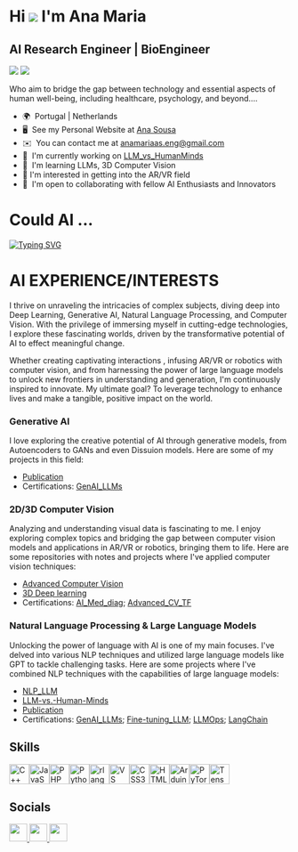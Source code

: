 <!--## Hi there 👋

**AMfeta99/AMfeta99** is a ✨ _special_ ✨ repository because its `README.md` (this file) appears on your GitHub profile.

Here are some ideas to get you started:

- 🔭 I’m currently working on ...
- 🌱 I’m currently learning ...
- 👯 I’m looking to collaborate on ...
- 🤔 I’m looking for help with ...
- 💬 Ask me about ...
- 📫 How to reach me: ...
- 😄 Pronouns: ...
- ⚡ Fun fact: ...
-->

Hi ![](https://user-images.githubusercontent.com/18350557/176309783-0785949b-9127-417c-8b55-ab5a4333674e.gif) I'm Ana Maria
=================================================================================================================================

AI Research Engineer | BioEngineer
----------------------------------
![](https://komarev.com/ghpvc/?username=your-github-AMfeta99&color=blue&style=for-the-badge)  <a href="https://www.github.com/AMfeta99" target="_blank" rel="noreferrer"><img
src="https://img.shields.io/github/followers/AMfeta99?logo=github&style=for-the-badge&color=0891b2&labelColor=1c1917" /></a>

Who aim to bridge the gap between technology and essential aspects of human well-being, including healthcare, psychology, and beyond....
* 🌍  Portugal | Netherlands
* 🖥️  See my Personal Website at [Ana Sousa](http://amfeta99.github.io/)
* ✉️  You can contact me at [anamariaas.eng@gmail.com](mailto:anamariaas.eng@gmail.com)
* 🚀  I'm currently working on [LLM\_vs\_HumanMinds](http://github.com/AMfeta99/LLM-vs.-Human-Minds)
* 🧠  I'm learning LLMs, 3D Computer Vision
* 🤔  I'm interested in getting into the AR/VR field
* 🤝  I'm open to collaborating with fellow AI Enthusiasts and Innovators


# Could AI ... 
[![Typing SVG](https://readme-typing-svg.demolab.com?font=Fira+Code&weight=500&duration=5100&pause=1200&random=false&width=650&lines=Be+Our+Greatest+Ally%3F%22;Understand+Us+%3F;Extend+Our+Lives+Through+Early+Disease+Diagnosis%3F;Be+Key+to+solve+Humanity's+Greatest+Challenges%3F;Overcome+the+Barriers+of+Distance+with+AR%2FVR%3F;Provide+deeper+insights+into+the+Universe%3F)](https://git.io/typing-svg)


# AI EXPERIENCE/INTERESTS
I thrive on unraveling the intricacies of complex subjects, diving deep into Deep Learning, Generative AI, Natural Language Processing, and Computer Vision. With the privilege of immersing myself in cutting-edge technologies, I explore these fascinating worlds, driven by the transformative potential of AI to effect meaningful change.


Whether creating captivating interactions , infusing AR/VR or robotics with computer vision, and from harnessing the power of large language models to unlock new frontiers in understanding and generation, I'm continuously inspired to innovate. My ultimate goal? To leverage technology to enhance lives and make a tangible, positive impact on the world.

### Generative AI
I love exploring the creative potential of AI through generative models, from Autoencoders to GANs and even Dissuion models. Here are some of my projects in this field:
- [Publication](https://www.sciencedirect.com/science/article/pii/S1746809423010431?via%3Dihub)
- Certifications: [GenAI_LLMs](https://www.coursera.org/account/accomplishments/certificate/Y2C2XJL6JMPW)

### 2D/3D Computer Vision
Analyzing and understanding visual data is fascinating to me. I enjoy exploring complex topics and bridging the gap between computer vision models and applications in AR/VR or robotics, bringing them to life. Here are some repositories with notes and projects where I've applied computer vision techniques:
 - [Advanced Computer Vision](https://github.com/AMfeta99/Advanced_Computer_Vision) 
 - [3D Deep learning](https://github.com/AMfeta99/3D_DeepLearning)
 - Certifications: [AI_Med_diag](https://www.coursera.org/account/accomplishments/certificate/Y6W58TZVBGA3); [Advanced_CV_TF](https://www.coursera.org/account/accomplishments/certificate/DDXQAQBTVVTA)

### Natural Language Processing & Large Language Models
Unlocking the power of language with AI is one of my main focuses. I've delved into various NLP techniques and utilized large language models like GPT to tackle challenging tasks. Here are some projects where I've combined NLP techniques with the capabilities of large language models:
- [NLP_LLM](https://github.com/AMfeta99/NLP_LLM)
- [LLM-vs.-Human-Minds](https://github.com/AMfeta99/LLM-vs.-Human-Minds)
- [Publication](https://repositorio-aberto.up.pt/handle/10216/144617) 
- Certifications: [GenAI_LLMs](https://www.coursera.org/account/accomplishments/certificate/Y2C2XJL6JMPW); [Fine-tuning_LLM](https://learn.deeplearning.ai/accomplishments/0478e5ad-9140-472d-a957-9fcd441a2073?usp=sharing); [LLMOps](https://learn.deeplearning.ai/accomplishments/10ca5b0b-28b4-42e2-a909-5b6e6a81c8d2?usp=sharing); [LangChain](https://www.deeplearning.ai/short-courses/langchain-chat-with-your-data/)


## Skills


<p align="left">
<a href="https://docs.microsoft.com/en-us/cpp/?view=msvc-170" target="_blank" rel="noreferrer"><img src="https://raw.githubusercontent.com/danielcranney/readme-generator/main/public/icons/skills/cplusplus-colored.svg" width="36" height="36" alt="C++" /></a><a href="https://developer.mozilla.org/en-US/docs/Web/JavaScript" target="_blank" rel="noreferrer"><img src="https://raw.githubusercontent.com/danielcranney/readme-generator/main/public/icons/skills/javascript-colored.svg" width="36" height="36" alt="JavaScript" /></a><a href="https://www.php.net/" target="_blank" rel="noreferrer"><img src="https://raw.githubusercontent.com/danielcranney/readme-generator/main/public/icons/skills/php-colored.svg" width="36" height="36" alt="PHP" /></a><a href="https://www.python.org/" target="_blank" rel="noreferrer"><img src="https://raw.githubusercontent.com/danielcranney/readme-generator/main/public/icons/skills/python-colored.svg" width="36" height="36" alt="Python" /></a><a href="https://www.r-project.org/" target="_blank" rel="noreferrer"><img src="https://raw.githubusercontent.com/danielcranney/readme-generator/main/public/icons/skills/rlang-colored.svg" width="36" height="36" alt="rlang" /></a><a href="https://code.visualstudio.com/" target="_blank" rel="noreferrer"><img src="https://raw.githubusercontent.com/danielcranney/readme-generator/main/public/icons/skills/visualstudiocode.svg" width="36" height="36" alt="VS Code" /></a><a href="https://www.w3.org/TR/CSS/#css" target="_blank" rel="noreferrer"><img src="https://raw.githubusercontent.com/danielcranney/readme-generator/main/public/icons/skills/css3-colored.svg" width="36" height="36" alt="CSS3" /></a><a href="https://developer.mozilla.org/en-US/docs/Glossary/HTML5" target="_blank" rel="noreferrer"><img src="https://raw.githubusercontent.com/danielcranney/readme-generator/main/public/icons/skills/html5-colored.svg" width="36" height="36" alt="HTML5" /></a><a href="https://store.arduino.cc/?gclid=Cj0KCQjw2eilBhCCARIsAG0Pf8uueBifykWcsSS4LPESeGQfxGVKJYnzV7bz471XfknQJy_1VINVWM8aAkLtEALw_wcB" target="_blank" rel="noreferrer"><img src="https://raw.githubusercontent.com/danielcranney/readme-generator/main/public/icons/skills/arduino-colored.svg" width="36" height="36" alt="Arduino" /></a><a href="https://pytorch.org/" target="_blank" rel="noreferrer"><img src="https://raw.githubusercontent.com/danielcranney/readme-generator/main/public/icons/skills/pytorch-colored.svg" width="36" height="36" alt="PyTorch" /></a><a href="https://www.tensorflow.org/" target="_blank" rel="noreferrer"><img src="https://raw.githubusercontent.com/danielcranney/readme-generator/main/public/icons/skills/tensorflow-colored.svg" width="36" height="36" alt="TensorFlow" /></a>
</p>


## Socials

<p align="left"> <a href="https://discord.com/users/anamaria4858" target="_blank" rel="noreferrer"> <picture> <source media="(prefers-color-scheme: dark)" srcset="https://raw.githubusercontent.com/danielcranney/readme-generator/main/public/icons/socials/discord-dark.svg" /> <source media="(prefers-color-scheme: light)" srcset="https://raw.githubusercontent.com/danielcranney/readme-generator/main/public/icons/socials/discord.svg" /> <img src="https://raw.githubusercontent.com/danielcranney/readme-generator/main/public/icons/socials/discord.svg" width="32" height="32" /> </picture> </a> <a href="https://www.github.com/AMfeta99" target="_blank" rel="noreferrer"> <picture> <source media="(prefers-color-scheme: dark)" srcset="https://raw.githubusercontent.com/danielcranney/readme-generator/main/public/icons/socials/github-dark.svg" /> <source media="(prefers-color-scheme: light)" srcset="https://raw.githubusercontent.com/danielcranney/readme-generator/main/public/icons/socials/github.svg" /> <img src="https://raw.githubusercontent.com/danielcranney/readme-generator/main/public/icons/socials/github.svg" width="32" height="32" /> </picture> </a> <a href="https://www.linkedin.com/in/ana-maria-sousa-bioeng/" target="_blank" rel="noreferrer"> <picture> <source media="(prefers-color-scheme: dark)" srcset="https://raw.githubusercontent.com/danielcranney/readme-generator/main/public/icons/socials/linkedin-dark.svg" /> <source media="(prefers-color-scheme: light)" srcset="https://raw.githubusercontent.com/danielcranney/readme-generator/main/public/icons/socials/linkedin.svg" /> <img src="https://raw.githubusercontent.com/danielcranney/readme-generator/main/public/icons/socials/linkedin.svg" width="32" height="32" /> </picture> </a></p>
<!--
[![trophy](https://github-profile-trophy.vercel.app/?username=AMfeta99&theme=onedark)](https://github.com/ryo-ma/github-profile-trophy)
-->

<!--
### Badges

<b>My GitHub Stats</b>

<a href="http://www.github.com/AMfeta99"><img src="https://github-readme-stats.vercel.app/api?username=AMfeta99&show_icons=true&hide=&count_private=true&title_color=0891b2&text_color=ffffff&icon_color=0891b2&bg_color=1c1917&hide_border=true&show_icons=true" alt="AMfeta99's GitHub stats" /></a>

<a href="http://www.github.com/AMfeta99"><img src="https://github-readme-streak-stats.herokuapp.com/?user=AMfeta99&stroke=ffffff&background=1c1917&ring=0891b2&fire=0891b2&currStreakNum=ffffff&currStreakLabel=0891b2&sideNums=ffffff&sideLabels=ffffff&dates=ffffff&hide_border=true" /></a>

<a href="http://www.github.com/AMfeta99"><img src="https://github-readme-activity-graph.cyclic.app/graph?username=AMfeta99&bg_color=1c1917&color=ffffff&line=0891b2&point=ffffff&area_color=1c1917&area=true&hide_border=true&custom_title=GitHub%20Commits%20Graph" alt="GitHub Commits Graph" /></a>

<a href="https://github.com/AMfeta99" align="left"><img src="https://github-readme-stats.vercel.app/api/top-langs/?username=AMfeta99&langs_count=10&title_color=0891b2&text_color=ffffff&icon_color=0891b2&bg_color=1c1917&hide_border=true&locale=en&custom_title=Top%20%Languages" alt="Top Languages" /></a>
-->

<!--
<b>Top Repositories</b>

<div width="100%" align="center"><a href="https://github.com/AMfeta99/Advanced_Computer_Vision" align="left"><img align="left" width="45%" src="https://github-readme-stats.vercel.app/api/pin/?username=AMfeta99&repo=Advanced_Computer_Vision&title_color=0891b2&text_color=ffffff&icon_color=0891b2&bg_color=1c1917&hide_border=true&locale=en" /></a><a href="https://github.com/AMfeta99/NLP_LLM" align="right"><img align="right" width="45%" src="https://github-readme-stats.vercel.app/api/pin/?username=AMfeta99&repo=NLP_LLM&title_color=0891b2&text_color=ffffff&icon_color=0891b2&bg_color=1c1917&hide_border=true&locale=en" /></a></div><br /><br /><br /><br /><br /><br /><br />
-->
